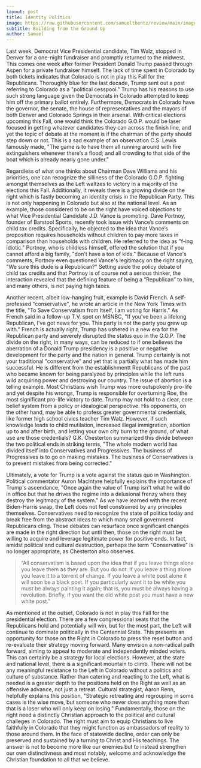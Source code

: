 ```yaml
---
layout: post
title: Identity Politics
image: https://raw.githubusercontent.com/samueltbentz/review/main/images/capitol.jpeg
subtitle: Building from the Ground Up
author: Samuel
---
```


Last week, Democrat Vice Presidential candidate, Tim Walz, stopped in Denver for a one-night fundraiser and promptly returned to the midwest. This comes one week after former President Donald Trump passed through Aspen for a private fundraiser himself. The lack of time spent in Colorado by both tickets indicates that Colorado is not in play this Fall for the Republicans. Thoroughly blue for the last decade, Trump sent out a post referring to Colorado as a "political cesspool." Trump has his reasons to use such strong language given the Democrats in Colorado attempted to keep him off the primary ballot entirely. Furthermore, Democrats in Colorado have the governor, the senate, the house of representatives and the mayors of both Denver and Colorado Springs in their arsenal. With critical elections upcoming this Fall, one would think the Colorado G.O.P. would be laser focused in getting whatever candidates they can across the finish line, and yet the topic of debate at the moment is if the chairman of the party should step down or not. This is a sad example of an observation C.S. Lewis famously made, "The game is to have them all running around with fire extinguishers whenever there’s a flood; and all crowding to that side of the boat which is already nearly gone under."

Regardless of what one thinks about Chairman Dave Williams and his priorities, one can recognize the silliness of the Colorado G.O.P. fighting amongst themselves as the Left waltzes to victory in a majority of the elections this Fall. Additionally, it reveals there is a growing divide on the right which is fastly becoming an identity crisis in the Republican Party. This is not only happening in Colorado but also at the national level. As an example, those considered to be on the right have voiced objections to what Vice Presidential Candidate J.D. Vance is promoting. Dave Portnoy, founder of Barstool Sports, recently took issue with Vance’s comments on child tax credits. Specifically, he objected to the idea that Vance’s proposition requires households without children to pay more taxes in comparison than households with children. He referred to the idea as "f-ing idiotic." Portnoy, who is childless himself, offered the solution that if you cannot afford a big family, "don't have a ton of kids." Because of Vance's comments, Portnoy even questioned Vance's legitimacy on the right saying, "We sure this dude is a Republican?" Setting aside the policy debate of child tax credits and that Portnoy is of course not a serious thinker, the interaction revealed that the defining feature of being a “Republican” to him, and many others, is not paying high taxes.

Another recent, albeit low-hanging fruit, example is David French. A self-professed "conservative", he wrote an article in the New York Times with the title, "To Save Conservatism from Itself, I am voting for Harris." As French said in a follow-up T.V. spot on MSNBC, "If you've been a lifelong Republican, I've got news for you. This party is not the party you grew up with." French is actually right, Trump has ushered in a new era for the Republican party and severely disrupted the status quo in the G.O.P. The divide on the right, in many ways, can be reduced to if one believes the aberration of a Donald Trump presidency is a positive or negative development for the party and the nation in general. Trump certainly is not your traditional "conservative" and yet that is partially what has made him successful. He is different from the establishmentt Republicans of the past who became known for being paralyzed by principles while the left runs wild acquiring power and destroying our country. The issue of abortion is a telling example. Most Christians wish Trump was more outspokenly pro-life and yet despite his wrongs, Trump is responsible for overturning Roe, the most significant pro-life victory to date. Trump may not hold to a clear, core belief system from a policy or idealogical perspective. His opponents, on the other hand, may be able to profess greater governmental credentials, like former high school civics teacher Tim Walz. However, if such knowledge leads to child mutilation, increased illegal immigration, abortion up to and after birth, and letting your own city burn to the ground, of what use are those credentials? G.K. Chesterton summarized this divide between the two political ends in striking terms, "The whole modern world has divided itself into Conservatives and Progressives. The business of Progressives is to go on making mistakes. The business of Conservatives is to prevent mistakes from being corrected."

Ultimately, a vote for Trump is a vote against the status quo in Washington. Political commentator Auron MacIntyre helpfully explains the importance of Trump's ascendance, "Once again the value of Trump isn't what he will do in office but that he drives the regime into a delusional frenzy where they destroy the legitmacy of the system." As we have learned with the recent Biden-Harris swap, the Left does not feel constrained by any principles themselves. Conservatives need to recognize the state of politics today and break free from the abstract ideas to which many small government Republicans cling. Those debates can resurface once significant changes are made in the right direction but until then, those on the right must be willing to acquire and leverage legitimate power for positive ends. In fact, amidst political and cultural destruction, perhaps the term "Conservative" is no longer appropriate, as Chesterton also observes.
>“All conservatism is based upon the idea that if you leave things alone you leave them as they are. But you do not. If you leave a thing alone you leave it to a torrent of change. If you leave a white post alone it will soon be a black post. If you particularly want it to be white you must be always painting it again; that is, you must be always having a revolution. Briefly, if you want the old white post you must have a new white post.”

As mentioned at the outset, Colorado is not in play this Fall for the presidential election. There are a few congressional seats that the Republicans hold and potentially will win, but for the most part, the Left will continue to dominate politically in the Centennial State. This presents an opportunity for those on the Right in Colorado to press the reset button and re-evaluate their strategy moving forward. Many envision a non-radical path forward, aiming to appeal to moderate and independently minded voters. This can certainly be a strategy for local elections. However, at the state and national level, there is a significant mountain to climb. There will not be any meaningful resistance to the Left in Colorado without a politics and culture of substance. Rather than catering and reacting to the Left, what is needed is a greater depth to the positions held on the Right as well as an offensive advance, not just a retreat. Cultural strategist, Aaron Renn, helpfully explains this position, "Strategic retreating and regrouping in some cases is the wise move, but someone who never does anything more than that is a loser who will only keep on losing." Fundamentally, those on the right need a distinctly Christian approach to the political and cultural challeges in Colorado. The right must aim to equip Christians to live faithfully in Colorado that they might function as ambassadors of reality to those around them. In the face of statewide decline, order can only be preserved and sustained by a turning to Christ and His teachings. The answer is not to become more like our enemies but to instead strengthen our own distinctivness and most notably, welcome and acknowledge the Christian foundation to all that we believe.
